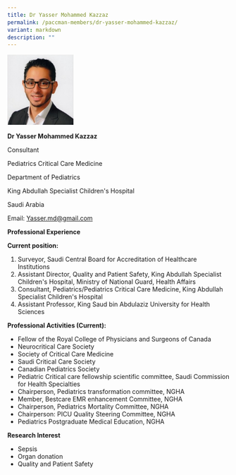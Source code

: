 ```yaml
---
title: Dr Yasser Mohammed Kazzaz
permalink: /paccman-members/dr-yasser-mohammed-kazzaz/
variant: markdown
description: ""
---
```

<img src="/images/PACCMAN%20Pediatric%20Acute/Members/Yasser_pic.png" style="width:150px">

**Dr Yasser Mohammed Kazzaz**

Consultant

Pediatrics Critical Care Medicine

Department of Pediatrics

King Abdullah Specialist Children's Hospital

Saudi Arabia

Email:&nbsp;[Yasser.md@gmail.com](mailto:Yasser.md@gmail.com)

**Professional Experience**

**Current position:**

1.  Surveyor, Saudi Central Board for Accreditation of Healthcare Institutions
2.  Assistant Director, Quality and Patient Safety, King Abdullah Specialist Children's Hospital, Ministry of National Guard, Health Affairs
3.  Consultant, Pediatrics/Pediatrics Critical Care Medicine, King Abdullah Specialist Children's Hospital
4.  Assistant Professor, King Saud bin Abdulaziz University for Health Sciences

**Professional Activities (Current):**

*   Fellow of the Royal College of Physicians and Surgeons of Canada
*   Neurocritical Care Society
*   Society of Critical Care Medicine
*   Saudi Critical Care Society
*   Canadian Pediatrics Society
*   Pediatric Critical care fellowship scientific committee, Saudi Commission for Health Specialties
*   Chairperson, Pediatrics transformation committee, NGHA
*   Member, Bestcare EMR enhancement Committee, NGHA
*   Chairperson, Pediatrics Mortality Committee, NGHA
*   Chairperson: PICU Quality Steering Committee, NGHA
*   Pediatrics Postgraduate Medical Education, NGHA

**Research Interest**

*   Sepsis
*   Organ donation
*   Quality and Patient Safety